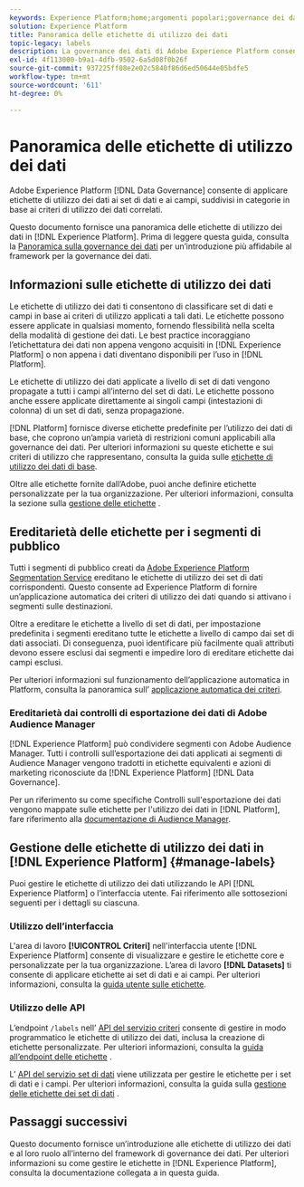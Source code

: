 ```yaml
---
keywords: Experience Platform;home;argomenti popolari;governance dei dati;api dell'etichetta di utilizzo dati;api del servizio criteri;panoramica delle etichette di utilizzo dati
solution: Experience Platform
title: Panoramica delle etichette di utilizzo dei dati
topic-legacy: labels
description: La governance dei dati di Adobe Experience Platform consente di applicare etichette di utilizzo dei dati ai set di dati e ai campi, suddivisi in categorie in base ai criteri di utilizzo dei dati correlati. Questo documento fornisce una panoramica delle etichette di utilizzo dei dati in Experience Platform.
exl-id: 4f113000-b9a1-4dfb-9502-6a5d08f0b26f
source-git-commit: 937225ff08e2e02c5840f86d6ed50644e05bdfe5
workflow-type: tm+mt
source-wordcount: '611'
ht-degree: 0%

---
```


# Panoramica delle etichette di utilizzo dei dati

Adobe Experience Platform [!DNL Data Governance] consente di applicare etichette di utilizzo dei dati ai set di dati e ai campi, suddivisi in categorie in base ai criteri di utilizzo dei dati correlati.

Questo documento fornisce una panoramica delle etichette di utilizzo dei dati in [!DNL Experience Platform]. Prima di leggere questa guida, consulta la [Panoramica sulla governance dei dati](../home.md) per un’introduzione più affidabile al framework per la governance dei dati.

## Informazioni sulle etichette di utilizzo dei dati

Le etichette di utilizzo dei dati ti consentono di classificare set di dati e campi in base ai criteri di utilizzo applicati a tali dati. Le etichette possono essere applicate in qualsiasi momento, fornendo flessibilità nella scelta della modalità di gestione dei dati. Le best practice incoraggiano l’etichettatura dei dati non appena vengono acquisiti in [!DNL Experience Platform] o non appena i dati diventano disponibili per l’uso in [!DNL Platform].

Le etichette di utilizzo dei dati applicate a livello di set di dati vengono propagate a tutti i campi all’interno del set di dati. Le etichette possono anche essere applicate direttamente ai singoli campi (intestazioni di colonna) di un set di dati, senza propagazione.

[!DNL Platform] fornisce diverse etichette predefinite per l’utilizzo dei dati di base, che coprono un’ampia varietà di restrizioni comuni applicabili alla governance dei dati. Per ulteriori informazioni su queste etichette e sui criteri di utilizzo che rappresentano, consulta la guida sulle [etichette di utilizzo dei dati di base](reference.md).

Oltre alle etichette fornite dall’Adobe, puoi anche definire etichette personalizzate per la tua organizzazione. Per ulteriori informazioni, consulta la sezione sulla [gestione delle etichette](#manage-labels) .

## Ereditarietà delle etichette per i segmenti di pubblico

Tutti i segmenti di pubblico creati da [Adobe Experience Platform Segmentation Service](../../segmentation/home.md) ereditano le etichette di utilizzo dei set di dati corrispondenti. Questo consente ad Experience Platform di fornire un’applicazione automatica dei criteri di utilizzo dei dati quando si attivano i segmenti sulle destinazioni.

Oltre a ereditare le etichette a livello di set di dati, per impostazione predefinita i segmenti ereditano tutte le etichette a livello di campo dai set di dati associati. Di conseguenza, puoi identificare più facilmente quali attributi devono essere esclusi dai segmenti e impedire loro di ereditare etichette dai campi esclusi.

Per ulteriori informazioni sul funzionamento dell’applicazione automatica in Platform, consulta la panoramica sull’ [applicazione automatica dei criteri](../enforcement/auto-enforcement.md).

### Ereditarietà dai controlli di esportazione dei dati di Adobe Audience Manager

[!DNL Experience Platform] può condividere segmenti con Adobe Audience Manager. Tutti i controlli sull’esportazione dei dati applicati ai segmenti di Audience Manager vengono tradotti in etichette equivalenti e azioni di marketing riconosciute da [!DNL Experience Platform] [!DNL Data Governance].

Per un riferimento su come specifiche Controlli sull&#39;esportazione dei dati vengono mappate sulle etichette per l&#39;utilizzo dei dati in [!DNL Platform], fare riferimento alla [documentazione di Audience Manager](https://experienceleague.adobe.com/docs/audience-manager/user-guide/implementation-integration-guides/integration-experience-platform/aam-aep-audience-sharing.html#aam-data-export-control-in-aep).

## Gestione delle etichette di utilizzo dei dati in [!DNL Experience Platform] {#manage-labels}

Puoi gestire le etichette di utilizzo dei dati utilizzando le API [!DNL Experience Platform] o l’interfaccia utente. Fai riferimento alle sottosezioni seguenti per i dettagli su ciascuna.

### Utilizzo dell’interfaccia

L&#39;area di lavoro **[!UICONTROL Criteri]** nell&#39;interfaccia utente [!DNL Experience Platform] consente di visualizzare e gestire le etichette core e personalizzate per la tua organizzazione. L’area di lavoro **[!DNL Datasets]** ti consente di applicare etichette ai set di dati e ai campi. Per ulteriori informazioni, consulta la [guida utente sulle etichette](user-guide.md).

### Utilizzo delle API

L’endpoint `/labels` nell’ [API del servizio criteri](https://www.adobe.io/experience-platform-apis/references/policy-service/) consente di gestire in modo programmatico le etichette di utilizzo dei dati, inclusa la creazione di etichette personalizzate. Per ulteriori informazioni, consulta la [guida all’endpoint delle etichette](../api/labels.md) .

L’ [API del servizio set di dati](https://www.adobe.io/experience-platform-apis/references/dataset-service/) viene utilizzata per gestire le etichette per i set di dati e i campi. Per ulteriori informazioni, consulta la guida sulla [gestione delle etichette dei set di dati](./dataset-api.md) .

## Passaggi successivi

Questo documento fornisce un’introduzione alle etichette di utilizzo dei dati e al loro ruolo all’interno del framework di governance dei dati. Per ulteriori informazioni su come gestire le etichette in [!DNL Experience Platform], consulta la documentazione collegata a in questa guida.
